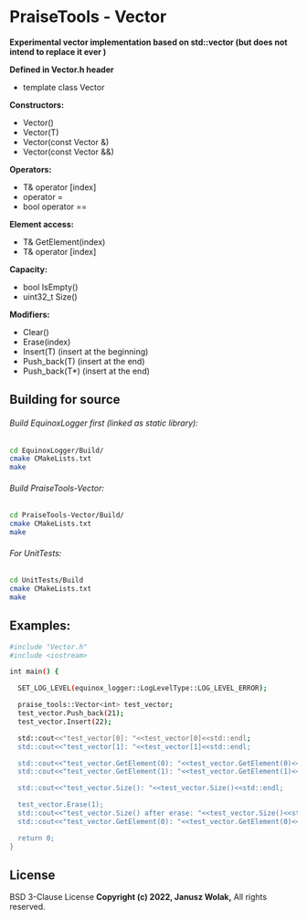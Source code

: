 # PraiseTools - Vector
**Experimental vector implementation based on std::vector (but does not intend to replace it ever )**

**Defined in Vector.h header**
- template <class T> class Vector

**Constructors:**
- Vector()
- Vector(T)
- Vector(const Vector &)
- Vector(const Vector &&)

**Operators:**
- T& operator [index]
- operator =
- bool operator ==

**Element access:**
- T& GetElement(index)
- T& operator [index]

**Capacity:**
- bool IsEmpty()
- uint32_t Size()

**Modifiers:**
- Clear()
- Erase(index)
- Insert(T) (insert at the beginning)
- Push_back(T) (insert at the end)
- Push_back(T*) (insert at the end)

## Building for source

###### Build EquinoxLogger first (linked as static library):

```sh
cd EquinoxLogger/Build/
cmake CMakeLists.txt
make
```

###### Build PraiseTools-Vector:

```sh
cd PraiseTools-Vector/Build/
cmake CMakeLists.txt
make
```

###### For UnitTests:

```sh
cd UnitTests/Build
cmake CMakeLists.txt
make
```
## Examples:
```sh
#include "Vector.h"
#include <iostream>

int main() {

  SET_LOG_LEVEL(equinox_logger::LogLevelType::LOG_LEVEL_ERROR);

  praise_tools::Vector<int> test_vector;
  test_vector.Push_back(21);
  test_vector.Insert(22);

  std::cout<<"test_vector[0]: "<<test_vector[0]<<std::endl;
  std::cout<<"test_vector[1]: "<<test_vector[1]<<std::endl;

  std::cout<<"test_vector.GetElement(0): "<<test_vector.GetElement(0)<<std::endl;
  std::cout<<"test_vector.GetElement(1): "<<test_vector.GetElement(1)<<std::endl;

  std::cout<<"test_vector.Size(): "<<test_vector.Size()<<std::endl;

  test_vector.Erase(1);
  std::cout<<"test_vector.Size() after erase: "<<test_vector.Size()<<std::endl;
  std::cout<<"test_vector.GetElement(0): "<<test_vector.GetElement(0)<<std::endl;

  return 0;
}
```

## License

BSD 3-Clause License
**Copyright (c) 2022, Janusz Wolak,**
All rights reserved.

